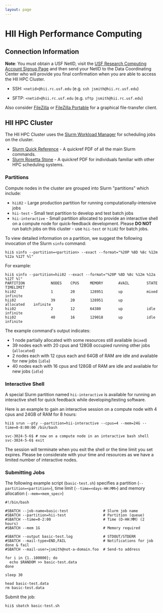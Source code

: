```yaml
---
layout: page
---
```


# HII High Performance Computing

## Connection Information

**Note**: You must obtain a USF NetID, visit the
[USF Research Computing Account Signup Page](https://cwa.rc.usf.edu/cwa_accountsignup/research-computing)
and then send your NetID to the Data Coordinating Center who will provide you final confirmation
when you are able to access the HII HPC Cluster.

- SSH: `<netid>@hii.rc.usf.edu` (e.g. `ssh jsmith@hii.rc.usf.edu`)

- SFTP: `<netid>@hii.rc.usf.edu` (e.g. `sftp jsmith@hii.rc.usf.edu`)<br/>

Also consider [FileZilla](https://filezilla-project.org/) or [FileZilla Portable](http://portableapps.com/apps/internet/filezilla_portable) for a graphical file-transfer client.

## HII HPC Cluster

The HII HPC Cluster uses the [Slurm Workload Manager](http://slurm.schedmd.com) for scheduling jobs on the cluster.

- [Slurm Quick Reference](http://slurm.schedmd.com/pdfs/summary.pdf) - A quickref PDF of all the main Slurm commands.
- [Slurm Rosetta Stone](http://slurm.schedmd.com/rosetta.pdf) - A quickref PDF for individuals familiar with other HPC scheduling systems.

### Partitions

Compute nodes in the cluster are grouped into Slurm "partitions" which include:

- `hii02` - Large production partition for running computationally-intensive jobs
- `hii-test` - Small test partition to develop and test batch jobs
- `hii-interactive` - Small partition allocated to provide an interactive shell on a compute node for quick-feedback development.
   Please **DO NOT** run batch jobs on this cluster - use `hii-test` or `hii02` for batch jobs.

To view detailed information on a partition, we suggest the following invocation of the Slurm `sinfo` command:

    hii$ sinfo --partition=<partition> --exact --format="%20P %8D %8c %12m %12a %12T %l"

For example:

    hii$ sinfo --partition=hii02 --exact --format="%20P %8D %8c %12m %12a %12T %l"
    PARTITION            NODES    CPUS     MEMORY       AVAIL        STATE        TIMELIMIT
    hii02                1        20       128951       up           mixed        infinite
    hii02                39       20       128951       up           allocated    infinite
    hii02                2        12       64380        up           idle         infinite
    hii02                40       16       129018       up           idle         infinite

The example command's output indicates:

- 1 node partially allocated with some resources still available (`mixed`)
- 39 nodes each with 20 cpus and 128GB occupied running other jobs (`allocated`)
- 2 nodes each with 12 cpus each and 64GB of RAM are idle and available for new jobs (`idle`)
- 40 nodes each with 16 cpus and 128GB of RAM are idle and available for new jobs (`idle`)

### Interactive Shell

A special Slurm partition named `hii-interactive` is available for running an interactive shell for quick feedback
while developing/testing software.

Here is an example to gain an interactive session on a compute node with 4 cpus and 24GB of RAM for 8 hours:

```
hii$ srun --pty --partition=hii-interactive --cpus=4 --mem=24G --time=0-8:00:00 /bin/bash

svc-3024-5-6$ # now on a compute node in an interactive bash shell
svc-3024-5-6$ exit
```

The session will terminate when you exit the shell or the time limit you set expires. Please be considerate with your time and resources as we have a limited number of interactive nodes.

### Submitting Jobs

The following example script (`basic-test.sh`) specifies a partition (`--partition=<partition>`),
time limit (`--time=<days-HH:MM>`) and memory allocation (`--mem=<mem_spec>`)

```
#!/bin/bash

#SBATCH --job-name=basic-test                # Slurm job name
#SBATCH --partition=hii-test                 # Partition (queue)
#SBATCH --time=0-2:00                        # Time (D-HH:MM) (2 hours)
#SBATCH --mem 1G                             # Memory required

#SBATCH --output basic-test.log              # STDOUT/STDERR
#SBATCH --mail-type=END,FAIL                 # Notifications for job done & fail
#SBATCH --mail-user=jsmith@not-a-domain.foo  # Send-to address

for i in {1..100000}; do
  echo $RANDOM >> basic-test.data
done

sleep 30

head basic-test.data
rm basic-test.data
```

Submit the job:

```
hii$ sbatch basic-test.sh
```


